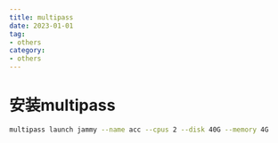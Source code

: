 ```yaml
---
title: multipass
date: 2023-01-01
tag:
- others
category:
- others
---
```

# 

# 安装multipass

```bash
multipass launch jammy --name acc --cpus 2 --disk 40G --memory 4G
```
